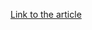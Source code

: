[Link to the article](https://cybersecuritynews.com/hackers-using-scripts-deliver-multiple-malware/)
